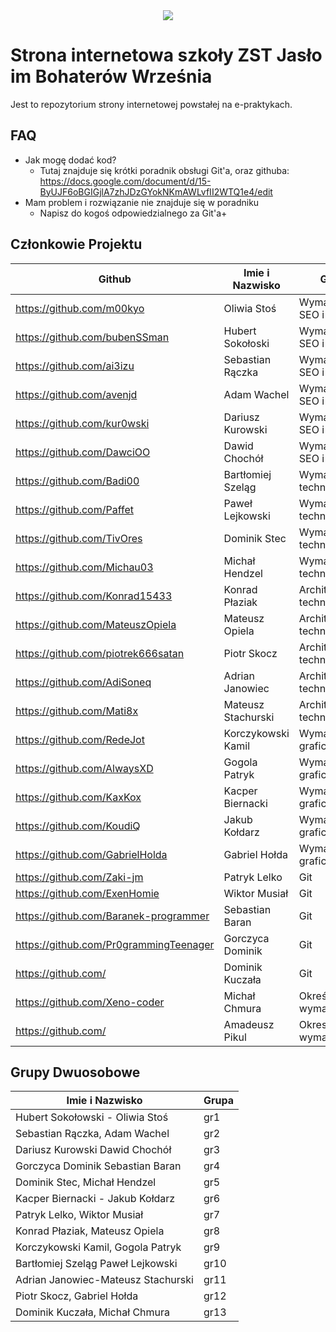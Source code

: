 <div align="center">
<img src="https://i.imgur.com/lTNtFlW.png">
<br>
</div>

# Strona internetowa szkoły ZST Jasło im Bohaterów Września
Jest to repozytorium strony internetowej powstałej na e-praktykach.

## FAQ
- Jak mogę dodać kod?
  * Tutaj znajduje się krótki poradnik obsługi Git'a, oraz githuba: https://docs.google.com/document/d/15-ByUJF6oBGIGjlA7zhJDzGYokNKmAWLvfII2WTQ1e4/edit
- Mam problem i rozwiązanie nie znajduje się w poradniku
  * Napisz do kogoś odpowiedzialnego za Git'a+

## Członkowie Projektu
| Github | Imie i Nazwisko | Grupa |
| ------------- | ------------- | ------------- |
| https://github.com/m00kyo  | Oliwia Stoś | Wymagania SEO i RWD |
|https://github.com/bubenSSman  | Hubert Sokołoski | Wymagania SEO i RWD |
| https://github.com/ai3izu | Sebastian Rączka | Wymagania SEO i RWD |
| https://github.com/avenjd  | Adam Wachel | Wymagania SEO i RWD |
| https://github.com/kur0wski  | Dariusz Kurowski | Wymagania SEO i RWD |
| https://github.com/DawciOO  | Dawid Chochół | Wymagania SEO i RWD |
| https://github.com/Badi00  | Bartłomiej Szeląg | Wymagania techniczne |
| https://github.com/Paffet  | Paweł Lejkowski | Wymagania techniczne |
| https://github.com/TivOres  | Dominik Stec | Wymagania techniczne |
| https://github.com/Michau03  | Michał Hendzel  | Wymagania techniczne |
| https://github.com/Konrad15433  | Konrad Płaziak  | Architektura technologiczna  |
| https://github.com/MateuszOpiela  | Mateusz Opiela  | Architektura technologiczna  |
| https://github.com/piotrek666satan  | Piotr Skocz  | Architektura technologiczna  |
| https://github.com/AdiSoneq  | Adrian Janowiec  | Architektura technologiczna  |
| https://github.com/Mati8x  | Mateusz Stachurski  | Architektura technologiczna  |
| https://github.com/RedeJot  | Korczykowski Kamil  | Wymagania graficzne |
| https://github.com/AlwaysXD  | Gogola Patryk  | Wymagania graficzne |
| https://github.com/KaxKox  | Kacper Biernacki  | Wymagania graficzne |
| https://github.com/KoudiQ  | Jakub Kołdarz  | Wymagania graficzne |
| https://github.com/GabrielHolda  | Gabriel Hołda  | Wymagania graficzne |
| https://github.com/Zaki-jm  | Patryk Lelko  | Git |
| https://github.com/ExenHomie  | Wiktor Musiał  | Git |
| https://github.com/Baranek-programmer  | Sebastian Baran  | Git |
| https://github.com/Pr0grammingTeenager  | Gorczyca Dominik  | Git |
| https://github.com/  | Dominik Kuczała  | Git |
| https://github.com/Xeno-coder  | Michał Chmura  | Określenie wymagań |
| https://github.com/  | Amadeusz Pikul  | Okreslenie wymagań |

## Grupy Dwuosobowe
| Imie i Nazwisko | Grupa |
| ------------- | ------------- |
| Hubert Sokołowski - Oliwia Stoś | gr1 |
| Sebastian Rączka, Adam Wachel | gr2 |
| Dariusz Kurowski Dawid Chochół | gr3 |
| Gorczyca Dominik  Sebastian Baran  | gr4 |
| Dominik Stec, Michał Hendzel  | gr5 |
| Kacper Biernacki - Jakub Kołdarz | gr6 |
| Patryk Lelko, Wiktor Musiał | gr7 |
| Konrad Płaziak, Mateusz Opiela | gr8 |
| Korczykowski Kamil, Gogola Patryk | gr9 |
| Bartłomiej Szeląg Paweł Lejkowski | gr10 |
| Adrian Janowiec-Mateusz Stachurski | gr11 |
| Piotr Skocz, Gabriel Hołda | gr12 |
| Dominik Kuczała, Michał Chmura | gr13 |
